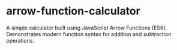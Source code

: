 # arrow-function-calculator
A simple calculator built using JavaScript Arrow Functions (ES6). Demonstrates modern function syntax for addition and subtraction operations.
